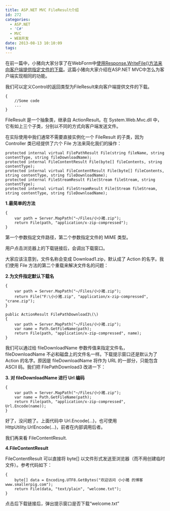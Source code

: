 ```yaml
---
title: ASP.NET MVC FileResult介绍
id: 272
categories:
  - ASP.NET
  - 'C#'
  - MVC
  - WEB开发
date: 2013-08-13 10:10:09
tags:
---
```


在前一篇中，小猪向大家分享了在WebForm中[使用Response.WriteFile\(\)方法来向客户端提供指定文件的下载](http://www.smallerpig.com/archives/257)。这篇小猪向大家介绍在ASP.NET MVC中怎么为客户端实现相同的功能。

我们可以定义Control的返回类型为FileResult来向客户端提供文件的下载。
```Public FileResult DownLoad\(\)
{
    //Some code
    ...
}
```

FileResult 是一个抽象类，继承自 ActionResult。在 System.Web.Mvc.dll 中，它有如上三个子类，分别以不同的方式向客户端发送文件。

在实际使用中我们通常不需要直接实例化一个 FileResult 的子类，因为 Controller 类已经提供了六个 File 方法来简化我们的操作：
```protected internal FilePathResult File(string fileName, string contentType);
protected internal virtual FilePathResult File(string fileName, string contentType, string fileDownloadName);
protected internal FileContentResult File(byte[] fileContents, string contentType);
protected internal virtual FileContentResult File(byte[] fileContents, string contentType, string fileDownloadName);
protected internal FileStreamResult File(Stream fileStream, string contentType);
protected internal virtual FileStreamResult File(Stream fileStream, string contentType, string fileDownloadName);
```

**1.最简单的方法**
```public ActionResult FilePathDownload1\(\)
{
    var path = Server.MapPath("~/Files/小小猪.zip");
    return File(path, "application/x-zip-compressed");
}
```

第一个参数指定文件路径，第二个参数指定文件的 MIME 类型。

用户点击浏览器上的下载链接后，会调出下载窗口。

大家应该注意到，文件名称会变成 Download1.zip，默认成了 Action 的名字。我们使用 File 方法的第二个重载来解决文件名的问题：

**2.为文件指定默认下载名**
```public ActionResult FilePathDownload2\(\)
{
    var path = Server.MapPath("~/Files/小小猪.zip"); 
    return File("F:\小小猪.zip", "application/x-zip-compressed", "crane.zip");
}

public ActionResult FilePathDownload3\(\)
{
    var path = Server.MapPath("~/Files/小小猪.zip"); 
    var name = Path.GetFileName(path);
    return File(path, "application/x-zip-compressed", name);
}
```

我们可以通过给 fileDownloadName 参数传值来指定文件名，fileDownloadName 不必和磁盘上的文件名一样。下载提示窗口还是默认为了 Action 的名字。原因是 fileDownloadName 将作为 URL 的一部分，只能包含 ASCII 码。我们把 FilePathDownload3 改进一下：

**3\. 对 fileDownloadName 进行 Url 编码**
```public ActionResult FilePathDownload4\(\)
{
    var path = Server.MapPath("~/Files/小小猪.zip");
    var name = Path.GetFileName(path);
    return File(path, "application/x-zip-compressed", Url.Encode(name));
}
```

好了，没问题了。上面代码中 Url.Encode(…)，也可使用 HttpUtility.UrlEncode(…)，前者在内部调用后者。

我们再来看 FileContentResult.

**4.FileContentResult**

FileContentResult 可以直接将 byte[] 以文件形式发送至浏览器（而不用创建临时文件）。参考代码如下：
```public ActionResult FileContentDownload1\(\)
{
    byte[] data = Encoding.UTF8.GetBytes("欢迎访问 小小猪 的博客 www.smallerpig.com");
    return File(data, "text/plain", "welcome.txt");
}
```

点击后下载链接后，弹出提示窗口是否下载“welcome.txt”